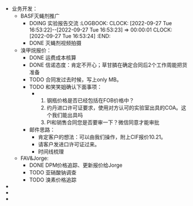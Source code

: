- 业务开发：
	- BASF灭蝇剂推广
		- DOING 实验报告交流
		  :LOGBOOK:
		  CLOCK: [2022-09-27 Tue 16:53:22]--[2022-09-27 Tue 16:53:23] =>  00:00:01
		  CLOCK: [2022-09-27 Tue 16:53:24]
		  :END:
		- DONE 灭蝇剂视频拍摄
	- 溴甲烷报价：
		- DONE 运费成本核算
		- DONE 信诺态度：肯定不开心；草甘膦在确定合同后2个工作周能把货准备
		- TODO 合同发过去时候，写上only MB。
		- TODO 和笑笑姐确认下面事项：
			- 1. 钢瓶价格是否已经包括在FOB价格中？
			  2. 约丹进口许可证要求，使用对方认可的实验室出具的COA。这个我们能出具吗
			  3. PI和销售合同您是否要审一下？微信同意才能审批
		- 邮件思路：
			- 肯定客户的想法：可以由我们操作，附上CIF报价10.21。
			- 请客户发进口许可证过来。
			- 时间线梳理
	- FAV&Jorge:
		- DONE DPM价格追踪、更新报价给Jorge
		- TODO 亚硝酸钠调查
		- TODO 溴素价格追踪
-
-
-